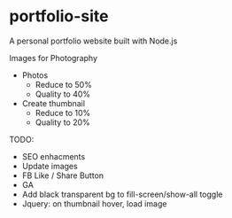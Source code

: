# portfolio-site
A personal portfolio website built with Node.js

Images for Photography
- Photos
    - Reduce to 50%
    - Quality to 40%
- Create thumbnail
    - Reduce to 10%
    - Quality to 20%


TODO:
- SEO enhacments
- Update images
- FB Like / Share Button
- GA
- Add black transparent bg to fill-screen/show-all toggle
- Jquery: on thumbnail hover, load image